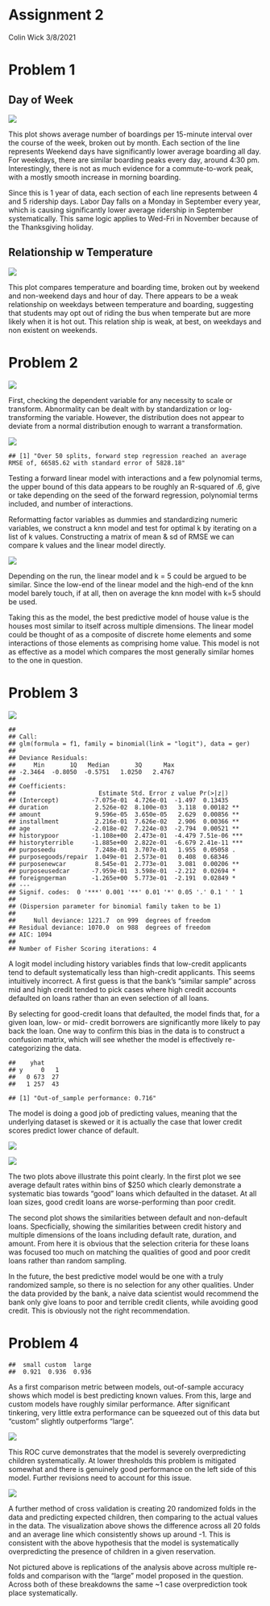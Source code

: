 Assignment 2
================
Colin Wick
3/8/2021

# Problem 1

## Day of Week

![](Colin-Wick-Assignment-2_files/figure-gfm/unnamed-chunk-3-1.png)<!-- -->

This plot shows average number of boardings per 15-minute interval over
the course of the week, broken out by month. Each section of the line
represents Weekend days have significantly lower average boarding all
day. For weekdays, there are similar boarding peaks every day, around
4:30 pm. Interestingly, there is not as much evidence for a
commute-to-work peak, with a mostly smooth increase in morning boarding.

Since this is 1 year of data, each section of each line represents
between 4 and 5 ridership days. Labor Day falls on a Monday in September
every year, which is causing significantly lower average ridership in
September systematically. This same logic applies to Wed-Fri in November
because of the Thanksgiving holiday.

## Relationship w Temperature

![](Colin-Wick-Assignment-2_files/figure-gfm/unnamed-chunk-4-1.png)<!-- -->

This plot compares temperature and boarding time, broken out by weekend
and non-weekend days and hour of day. There appears to be a weak
relationship on weekdays between temperature and boarding, suggesting
that students may opt out of riding the bus when temperate but are more
likely when it is hot out. This relation ship is weak, at best, on
weekdays and non existent on weekends.

# Problem 2

![](Colin-Wick-Assignment-2_files/figure-gfm/unnamed-chunk-5-1.png)<!-- -->

First, checking the dependent variable for any necessity to scale or
transform. Abnormality can be dealt with by standardization or
log-transforming the variable. However, the distribution does not appear
to deviate from a normal distribution enough to warrant a
transformation.

![](Colin-Wick-Assignment-2_files/figure-gfm/unnamed-chunk-6-1.png)<!-- -->

    ## [1] "Over 50 splits, forward step regression reached an average RMSE of, 66585.62 with standard error of 5828.18"

Testing a forward linear model with interactions and a few polynomial
terms, the upper bound of this data appears to be roughly an R-squared
of .6, give or take depending on the seed of the forward regression,
polynomial terms included, and number of interactions.

Reformatting factor variables as dummies and standardizing numeric
variables, we construct a knn model and test for optimal k by iterating
on a list of k values. Constructing a matrix of mean & sd of RMSE we can
compare k values and the linear model directly.

![](Colin-Wick-Assignment-2_files/figure-gfm/unnamed-chunk-8-1.png)<!-- -->

Depending on the run, the linear model and k = 5 could be argued to be
similar. Since the low-end of the linear model and the high-end of the
knn model barely touch, if at all, then on average the knn model with
k=5 should be used.

Taking this as the model, the best predictive model of house value is
the houses most similar to itself across multiple dimensions. The linear
model could be thought of as a composite of discrete home elements and
some interactions of those elements as comprising home value. This model
is not as effective as a model which compares the most generally similar
homes to the one in question.

# Problem 3

![](Colin-Wick-Assignment-2_files/figure-gfm/unnamed-chunk-10-1.png)<!-- -->

    ## 
    ## Call:
    ## glm(formula = f1, family = binomial(link = "logit"), data = ger)
    ## 
    ## Deviance Residuals: 
    ##     Min       1Q   Median       3Q      Max  
    ## -2.3464  -0.8050  -0.5751   1.0250   2.4767  
    ## 
    ## Coefficients:
    ##                       Estimate Std. Error z value Pr(>|z|)    
    ## (Intercept)         -7.075e-01  4.726e-01  -1.497  0.13435    
    ## duration             2.526e-02  8.100e-03   3.118  0.00182 ** 
    ## amount               9.596e-05  3.650e-05   2.629  0.00856 ** 
    ## installment          2.216e-01  7.626e-02   2.906  0.00366 ** 
    ## age                 -2.018e-02  7.224e-03  -2.794  0.00521 ** 
    ## historypoor         -1.108e+00  2.473e-01  -4.479 7.51e-06 ***
    ## historyterrible     -1.885e+00  2.822e-01  -6.679 2.41e-11 ***
    ## purposeedu           7.248e-01  3.707e-01   1.955  0.05058 .  
    ## purposegoods/repair  1.049e-01  2.573e-01   0.408  0.68346    
    ## purposenewcar        8.545e-01  2.773e-01   3.081  0.00206 ** 
    ## purposeusedcar      -7.959e-01  3.598e-01  -2.212  0.02694 *  
    ## foreigngerman       -1.265e+00  5.773e-01  -2.191  0.02849 *  
    ## ---
    ## Signif. codes:  0 '***' 0.001 '**' 0.01 '*' 0.05 '.' 0.1 ' ' 1
    ## 
    ## (Dispersion parameter for binomial family taken to be 1)
    ## 
    ##     Null deviance: 1221.7  on 999  degrees of freedom
    ## Residual deviance: 1070.0  on 988  degrees of freedom
    ## AIC: 1094
    ## 
    ## Number of Fisher Scoring iterations: 4

A logit model including history variables finds that low-credit
applicants tend to default systematically less than high-credit
applicants. This seems intuitively incorrect. A first guess is that the
bank’s “similar sample” across mid and high credit tended to pick cases
where high credit accounts defaulted on loans rather than an even
selection of all loans.

By selecting for good-credit loans that defaulted, the model finds that,
for a given loan, low- or mid- credit borrowers are significantly more
likely to pay back the loan. One way to confirm this bias in the data is
to construct a confusion matrix, which will see whether the model is
effectively re-categorizing the data.

    ##    yhat
    ## y     0   1
    ##   0 673  27
    ##   1 257  43

    ## [1] "Out-of_sample performance: 0.716"

The model is doing a good job of predicting values, meaning that the
underlying dataset is skewed or it is actually the case that lower
credit scores predict lower chance of default.

![](Colin-Wick-Assignment-2_files/figure-gfm/unnamed-chunk-13-1.png)<!-- -->

![](Colin-Wick-Assignment-2_files/figure-gfm/unnamed-chunk-14-1.png)<!-- -->

The two plots above illustrate this point clearly. In the first plot we
see average default rates within bins of $250 which clearly demonstrate
a systematic bias towards “good” loans which defaulted in the dataset.
At all loan sizes, good credit loans are worse-performing than poor
credit.

The second plot shows the similarities between default and non-default
loans. Specficially, showing the similarities between credit history and
multiple dimensions of the loans including default rate, duration, and
amount. From here it is obvious that the selection criteria for these
loans was focused too much on matching the qualities of good and poor
credit loans rather than random sampling.

In the future, the best predictive model would be one with a truly
randomized sample, so there is no selection for any other qualities.
Under the data provided by the bank, a naive data scientist would
recommend the bank only give loans to poor and terrible credit clients,
while avoiding good credit. This is obviously not the right
recommendation.

# Problem 4

    ##  small custom  large 
    ##  0.921  0.936  0.936

As a first comparison metric between models, out-of-sample accuracy
shows which model is best predicting known values. From this, large and
custom models have roughly similar performance. After significant
tinkering, very little extra performance can be squeezed out of this
data but “custom” slightly outperforms “large”.

![](Colin-Wick-Assignment-2_files/figure-gfm/unnamed-chunk-17-1.png)<!-- -->

This ROC curve demonstrates that the model is severely overpredicting
children systematically. At lower thresholds this problem is mitigated
somewhat and there is genuinely good performance on the left side of
this model. Further revisions need to account for this issue.

![](Colin-Wick-Assignment-2_files/figure-gfm/unnamed-chunk-18-1.png)<!-- -->

A further method of cross validation is creating 20 randomized folds in
the data and predicting expected children, then comparing to the actual
values in the data. The visualization above shows the difference across
all 20 folds and an average line which consistently shows up around -1.
This is consistent with the above hypothesis that the model is
systematically overpredicting the presence of children in a given
reservation.

Not pictured above is replications of the analysis above across multiple
re-folds and comparison with the “large” model proposed in the question.
Across both of these breakdowns the same \~1 case overprediction took
place systematically.
